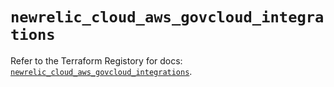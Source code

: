 # `newrelic_cloud_aws_govcloud_integrations`

Refer to the Terraform Registory for docs: [`newrelic_cloud_aws_govcloud_integrations`](https://www.terraform.io/docs/providers/newrelic/r/cloud_aws_govcloud_integrations).
